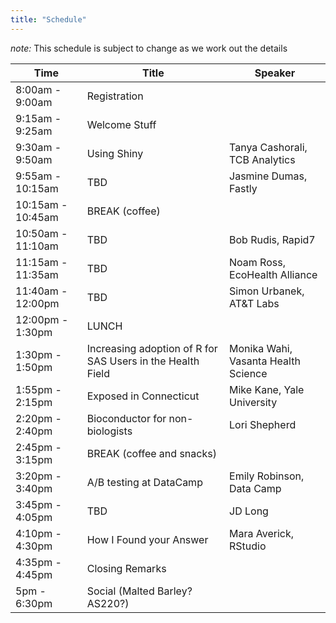```yaml
---
title: "Schedule"
---
```


*note:* This schedule is subject to change as we work out the details

|Time|Title|Speaker|
|----|-------|-----|
|8:00am - 9:00am|Registration||
|9:15am - 9:25am|Welcome Stuff||
|9:30am - 9:50am|Using Shiny|Tanya Cashorali, TCB Analytics|
|9:55am - 10:15am|TBD|Jasmine Dumas, Fastly|
|10:15am - 10:45am|BREAK (coffee)||
|10:50am - 11:10am|TBD|Bob Rudis, Rapid7|
|11:15am - 11:35am|TBD|Noam Ross, EcoHealth Alliance|
|11:40am - 12:00pm|TBD|Simon Urbanek, AT&T Labs|
|12:00pm  - 1:30pm|LUNCH||
|1:30pm - 1:50pm|Increasing adoption of R for SAS Users in the Health Field|Monika Wahi, Vasanta Health Science|
|1:55pm - 2:15pm|Exposed in Connecticut|Mike Kane, Yale University|
|2:20pm - 2:40pm|Bioconductor for non-biologists|Lori Shepherd|
|2:45pm - 3:15pm|BREAK (coffee and snacks)||
|3:20pm - 3:40pm|A/B testing at DataCamp|Emily Robinson, Data Camp|
|3:45pm - 4:05pm|TBD|JD Long|
|4:10pm - 4:30pm|How I Found your Answer|Mara Averick, RStudio|
|4:35pm - 4:45pm|Closing Remarks||
|5pm - 6:30pm|Social (Malted Barley? AS220?)||
